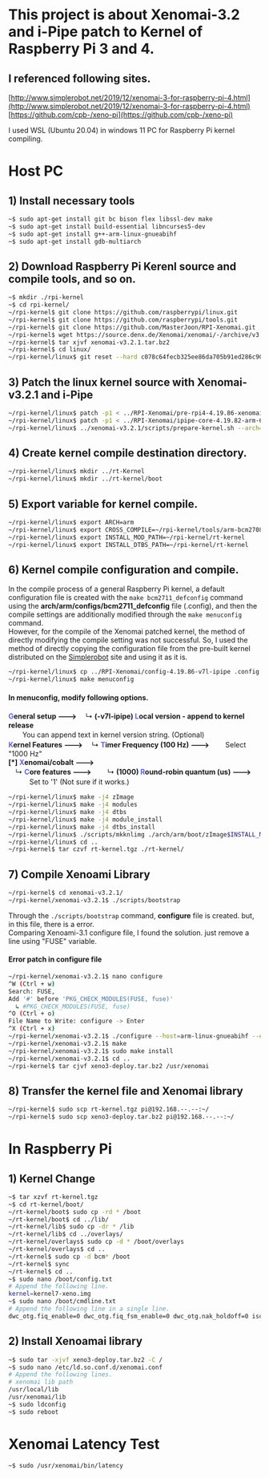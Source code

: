 # This project is about Xenomai-3.2 and i-Pipe patch to Kernel of Raspberry Pi 3 and 4.

## I referenced following sites.  
[http://www.simplerobot.net/2019/12/xenomai-3-for-raspberry-pi-4.html](http://www.simplerobot.net/2019/12/xenomai-3-for-raspberry-pi-4.html)  
[https://github.com/cpb-/xeno-pi](https://github.com/cpb-/xeno-pi)  

I used WSL (Ubuntu 20.04) in windows 11 PC for Raspberry Pi kernel compiling.
# Host PC
## 1) Install necessary tools
```sh
~$ sudo apt-get install git bc bison flex libssl-dev make
~$ sudo apt-get install build-essential libncurses5-dev
~$ sudo apt-get install g++-arm-linux-gnueabihf
~$ sudo apt-get install gdb-multiarch
```  

## 2) Download Raspberry Pi Kerenl source and compile tools, and so on.
```sh
~$ mkdir ./rpi-kernel
~$ cd rpi-kernel/
~/rpi-kernel$ git clone https://github.com/raspberrypi/linux.git
~/rpi-kernel$ git clone https://github.com/raspberrypi/tools.git
~/rpi-kernel$ git clone https://github.com/MasterJoon/RPI-Xenomai.git
~/rpi-kernel$ wget https://source.denx.de/Xenomai/xenomai/-/archive/v3.2.1/xenomai-v3.2.1.tar.bz2
~/rpi-kernel$ tar xjvf xenomai-v3.2.1.tar.bz2
~/rpi-kernel$ cd linux/
~/rpi-kernel/linux$ git reset --hard c078c64fecb325ee86da705b91ed286c90aae3f6
```  

## 3) Patch the linux kernel source with Xenomai-v3.2.1 and i-Pipe
```sh
~/rpi-kernel/linux$ patch -p1 < ../RPI-Xenomai/pre-rpi4-4.19.86-xenomai3-simplerobot.patch
~/rpi-kernel/linux$ patch -p1 < ../RPI-Xenomai/ipipe-core-4.19.82-arm-6-mod-4.49.86.patch
~/rpi-kernel/linux$ ../xenomai-v3.2.1/scripts/prepare-kernel.sh --arch=arm --linux=./
```  

## 4) Create kernel compile destination directory.
```sh
~/rpi-kernel/linux$ mkdir ../rt-Kernel
~/rpi-kernel/linux$ mkdir ../rt-kernel/boot
```  

## 5) Export variable for kernel compile.
```sh
~/rpi-kernel/linux$ export ARCH=arm
~/rpi-kernel/linux$ export CROSS_COMPILE=~/rpi-kernel/tools/arm-bcm2708/gcc-linaro-arm-linux-gnueabihf-raspbian-x64/bin/arm-linux-gnueabihf-
~/rpi-kernel/linux$ export INSTALL_MOD_PATH=~/rpi-kernel/rt-kernel
~/rpi-kernel/linux$ export INSTALL_DTBS_PATH=~/rpi-kernel/rt-kernel
```  

## 6) Kernel compile configuration and compile.
In the compile process of a general Raspberry Pi kernel, a default configuration file is created with the ```make bcm2711_defconfig``` command using the **arch/arm/configs/bcm2711_defconfig** file (.config), and then the compile settings are additionally modified through the ```make menuconfig``` command.  
However, for the compile of the Xenomai patched kernel, the method of directly modifying the compile setting was not successful. So, I used the method of directly copying the configuration file from the pre-built kernel distributed on the [Simplerobot](https://github.com/thanhtam-h/rpi4-xeno3) site and using it as it is.  
```sh
~/rpi-kernel/linux$ cp ../RPI-Xenomai/config-4.19.86-v7l-ipipe .config
~/rpi-kernel/linux$ make menuconfig
```  
#### In menuconfig, modify following options.  
**<span style="color: #6262F1">G</span>eneral setup --->**
　↳ **(-v7l-ipipe) <span style="color: #6262F1">L</span>ocal version - append to kernel release**  
　　You can append text in kernel version string. (Optional)  
**<span style="color: #6262F1">K</span>ernel Features --->**
　↳ **<span style="color: #6262F1">T</span>imer Frequency (100 Hz) --->**
　　Select "1000 Hz"  
**[*] <span style="color: #6262F1">X</span>enomai/cobalt --->**  
　↳ **<span style="color: #6262F1">C</span>ore features --->**
　　↳ **(1000) <span style="color: #6262F1">R</span>ound-robin quantum (us) --->**  
　　　Set to '1' (Not sure if it works.)  

```sh
~/rpi-kernel/linux$ make -j4 zImage
~/rpi-kernel/linux$ make -j4 modules
~/rpi-kernel/linux$ make -j4 dtbs
~/rpi-kernel/linux$ make -j4 module_install
~/rpi-kernel/linux$ make -j4 dtbs_install
~/rpi-kernel/linux$ ./scripts/mkknlimg ./arch/arm/boot/zImage$INSTALL_MOD_PATH/boot/kernel7-xeno.img
~/rpi-kernel/linux$ cd ..
~/rpi-kernel$ tar czvf rt-kernel.tgz ./rt-kernel/
```  

## 7) Compile Xenoami Library
```sh
~/rpi-kernel$ cd xenomai-v3.2.1/
~/rpi-kernel/xenomai-v3.2.1$ ./scripts/bootstrap
```
Through the ```./scripts/bootstrap``` command, **configure** file is created. but, in this file, there is a error.  
Comparing Xenoami-3.1 configure file, I found the solution. just remove a line using "FUSE" variable.  
#### Error patch in configure file
```sh
~/rpi-kernel/xenomai-v3.2.1$ nano configure
^W (Ctrl + w)
Search: FUSE,
Add '#' before 'PKG_CHECK_MODULES(FUSE, fuse)'
  ↳ #PKG_CHECK_MODULES(FUSE, fuse)
^O (Ctrl + o)
File Name to Write: configure -> Enter
^X (Ctrl + x)
~/rpi-kernel/xenomai-v3.2.1$ ./configure --host=arm-linux-gnueabihf --enable-smp --with-core=cobalt
~/rpi-kernel/xenomai-v3.2.1$ make
~/rpi-kernel/xenomai-v3.2.1$ sudo make install
~/rpi-kernel/xenomai-v3.2.1$ cd ..
~/rpi-kernel$ tar cjvf xeno3-deploy.tar.bz2 /usr/xenomai
```  

## 8) Transfer the kernel file and Xenomai library
```sh
~/rpi-kernel$ sudo scp rt-kernel.tgz pi@192.168.--.--:~/
~/rpi-kernel$ sudo scp xeno3-deploy.tar.bz2 pi@192.168.--.--:~/
```  

# In Raspberry Pi
## 1) Kernel Change
```sh
~$ tar xzvf rt-kernel.tgz
~$ cd rt-kernel/boot/
~/rt-kernel/boot$ sudo cp -rd * /boot
~/rt-kernel/boot$ cd ../lib/
~/rt-kernel/lib$ sudo cp -dr * /lib
~/rt-kernel/lib$ cd ../overlays/
~/rt-kernel/overlays$ sudo cp -d * /boot/overlays
~/rt-kernel/overlays$ cd ..
~/rt-kernel$ sudo cp -d bcm* /boot
~/rt-kernel$ sync
~/rt-kernel$ cd ..
~$ sudo nano /boot/config.txt
# Append the following line.
kernel=kernel7-xeno.img
~$ sudo nano /boot/cmdline.txt
# Append the following line in a single line.
dwc_otg.fiq_enable=0 dwc_otg.fiq_fsm_enable=0 dwc_otg.nak_holdoff=0 isolcpus=0,1 xenomai.supported_cpus=0x3
```  

## 2) Install Xenoamai library
```sh
~$ sudo tar -xjvf xeno3-deploy.tar.bz2 -C /
~$ sudo nano /etc/ld.so.conf.d/xenomai.conf
# Append the following lines.
# xenomai lib path
/usr/local/lib
/usr/xenomai/lib
~$ sudo ldconfig
~$ sudo reboot
```  

# Xenomai Latency Test
```sh
~$ sudo /usr/xenomai/bin/latency
```  
